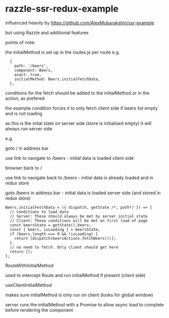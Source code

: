 # razzle-ssr-redux-example

influenced heavily by https://github.com/AlexMubarakshin/ssr-example 

but using Razzle and additional features

points of note:

the initialMethod is set up in the routes.js per route e.g.
```
  {
    path: '/beers',
    component: Beers,
    exact: true,
    initialMethod: Beers.initialFetchData,
  },
```
conditions for the fetch should be added to the initialMethod or in the action, as prefered

the example condition forces it to only fetch client side if beers list empty and is not loading 

as this is the inital state on server side (store is initialised empty) it will always run server side  

e.g. 

goto / in address bar 

use link to navigate to /beers - initial data is loaded client side

browser back to / 

use link to navigate back to /beers - initial data is already loaded and in redux store

goto /beers in address bar - initial data is loaded server side (and stored in redux store)

```
Beers.initialFetchData = ({ dispatch, getState /*, path*/ }) => {
  // Conditions to load data
  // Server: These should always be met by server initial state
  // Client: These conditions will be met on first load of page
  const beersState = getState().beers;
  const { beers, isLoading } = beersState;
  if (beers.length === 0 && !isLoading) {
    return [dispatch(beersActions.fetchBeers())];
  }
  // no need to fetch. Only client should get here
  return [];
};
```
RouteWithInitialMethod

used to intercept Route and run initialMethod if present (client side)

useClientInitialMethod

makes sure initialMethod is only run on client (looks for global window) 

server runs the initialMethod with a Promise to allow async load to complete before rendering the component
